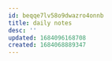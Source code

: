 ```yaml
---
id: beqqe7lv58o9dwazro4onnb
title: daily notes
desc: ''
updated: 1684096168708
created: 1684068889347
---
```


